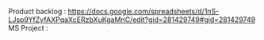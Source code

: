 Product backlog : https://docs.google.com/spreadsheets/d/1nS-LJsp9YfZyfAXPqaXcERzbXuKgaMnC/edit?gid=281429749#gid=281429749
MS Project : 
